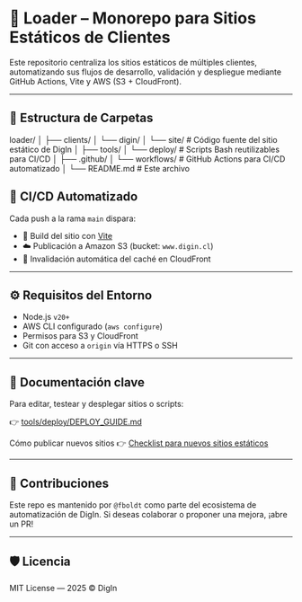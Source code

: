 # 🧠 Loader – Monorepo para Sitios Estáticos de Clientes

Este repositorio centraliza los sitios estáticos de múltiples clientes, automatizando sus flujos de desarrollo, validación y despliegue mediante GitHub Actions, Vite y AWS (S3 + CloudFront).

---

## 📁 Estructura de Carpetas
loader/
│
├── clients/
│   └── digin/
│       └── site/         # Código fuente del sitio estático de DigIn
│
├── tools/
│   └── deploy/           # Scripts Bash reutilizables para CI/CD
│
├── .github/
│   └── workflows/        # GitHub Actions para CI/CD automatizado
│
└── README.md             # Este archivo


## 🚀 CI/CD Automatizado

Cada push a la rama `main` dispara:

- 🔨 Build del sitio con [Vite](https://vitejs.dev)
- ☁️ Publicación a Amazon S3 (bucket: `www.digin.cl`)
- 🚫 Invalidación automática del caché en CloudFront

---

## ⚙️ Requisitos del Entorno

- Node.js `v20+`
- AWS CLI configurado (`aws configure`)
- Permisos para S3 y CloudFront
- Git con acceso a `origin` vía HTTPS o SSH

---

## 📘 Documentación clave

Para editar, testear y desplegar sitios o scripts:

👉 [tools/deploy/DEPLOY_GUIDE.md](tools/deploy/DEPLOY_GUIDE.md)

Cómo publicar nuevos sitios
👉 [Checklist para nuevos sitios estáticos](tools/deploy/checklist-deploy-static-site.md)

---

## 🤝 Contribuciones

Este repo es mantenido por `@fboldt` como parte del ecosistema de automatización de DigIn. Si deseas colaborar o proponer una mejora, ¡abre un PR!

---

## 🛡️ Licencia

MIT License — 2025 © DigIn